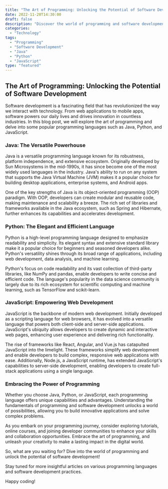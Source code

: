 ```yaml
--- 
title: "The Art of Programming: Unlocking the Potential of Software Development" 
date: 2022-11-20T14:30:00 
draft: false 
description: "Discover the world of programming and software development, and explore the power of languages like Java, Python, and JavaScript." 
categories: 
  - "Technology" 
tags: 
  - "Programming" 
  - "Software Development" 
  - "Java" 
  - "Python" 
  - "JavaScript" 
type: "featured"
---
```


## The Art of Programming: Unlocking the Potential of Software Development

Software development is a fascinating field that has revolutionized the way we interact with technology. From web applications to mobile apps, software powers our daily lives and drives innovation in countless industries. In this blog post, we will explore the art of programming and delve into some popular programming languages such as Java, Python, and JavaScript.

### Java: The Versatile Powerhouse

Java is a versatile programming language known for its robustness, platform independence, and extensive ecosystem. Originally developed by Sun Microsystems in the mid-1990s, it has since become one of the most widely used languages in the industry. Java's ability to run on any system that supports the Java Virtual Machine (JVM) makes it a popular choice for building desktop applications, enterprise systems, and Android apps.

One of the key strengths of Java is its object-oriented programming (OOP) paradigm. With OOP, developers can create modular and reusable code, making maintenance and scalability a breeze. The rich set of libraries and frameworks available in the Java ecosystem, such as Spring and Hibernate, further enhances its capabilities and accelerates development.

### Python: The Elegant and Efficient Language

Python is a high-level programming language designed to emphasize readability and simplicity. Its elegant syntax and extensive standard library make it a popular choice for beginners and seasoned developers alike. Python's versatility shines through its broad range of applications, including web development, data analysis, and machine learning.

Python's focus on code readability and its vast collection of third-party libraries, like NumPy and pandas, enable developers to write concise and efficient code. The language's popularity in the data science community is largely due to its rich ecosystem for scientific computing and machine learning, such as TensorFlow and scikit-learn.

### JavaScript: Empowering Web Development

JavaScript is the backbone of modern web development. Initially developed as a scripting language for web browsers, it has evolved into a versatile language that powers both client-side and server-side applications. JavaScript's ubiquity allows developers to create dynamic and interactive web pages, enhancing user experience and delivering rich functionality.

The rise of frameworks like React, Angular, and Vue.js has catapulted JavaScript into the limelight. These frameworks simplify web development and enable developers to build complex, responsive web applications with ease. Additionally, Node.js, a JavaScript runtime, has extended JavaScript's capabilities to server-side development, enabling developers to create full-stack applications using a single language.

### Embracing the Power of Programming

Whether you choose Java, Python, or JavaScript, each programming language offers unique capabilities and advantages. Understanding the fundamentals of programming and software development unlocks a world of possibilities, allowing you to build innovative applications and solve complex problems.

As you embark on your programming journey, consider exploring tutorials, online courses, and joining developer communities to enhance your skills and collaboration opportunities. Embrace the art of programming, and unleash your creativity to make a lasting impact in the digital world.

So, what are you waiting for? Dive into the world of programming and unlock the potential of software development!

Stay tuned for more insightful articles on various programming languages and software development practices.

Happy coding!
